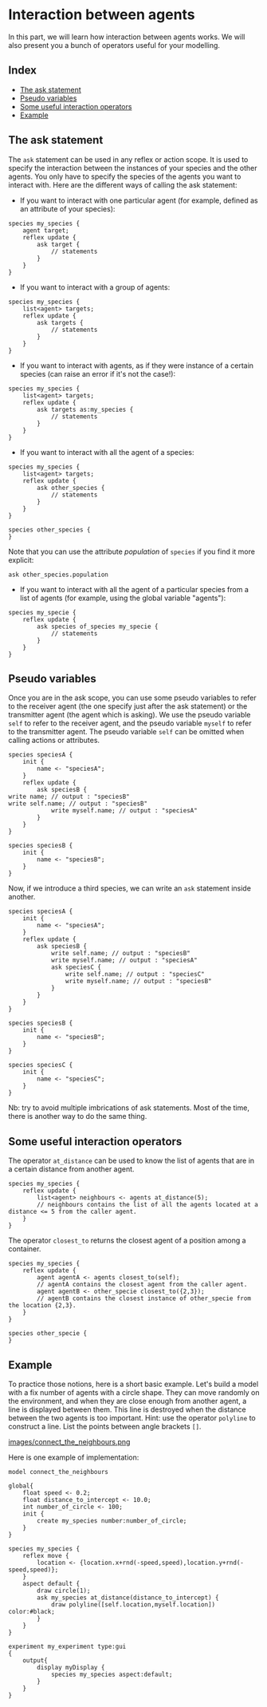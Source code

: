 # Interaction between agents

In this part, we will learn how interaction between agents works. We will also present you a bunch of operators useful for your modelling. 

## Index

* [The ask statement](#the-ask-statement)
* [Pseudo variables](#pseudo-variables)
* [Some useful interaction operators](#some-useful-interaction-operators)
* [Example](#example)

## The ask statement

The `ask` statement can be used in any reflex or action scope. It is used to specify the interaction between the instances of your species and the other agents. You only have to specify the species of the agents you want to interact with. Here are the different ways of calling the ask statement:

-	If you want to interact with one particular agent (for example, defined as an attribute of your species):

```
species my_species {
	agent target;
	reflex update {
		ask target {
			// statements
		}
	}
}
```

-	If you want to interact with a group of agents:

```
species my_species {
	list<agent> targets;
	reflex update {
		ask targets {
			// statements
		}
	}
}
```

-	If you want to interact with agents, as if they were instance of a certain species (can raise an error if it's not the case!):

```
species my_species {
	list<agent> targets;
	reflex update {
		ask targets as:my_species {
			// statements
		}
	}
}
```

-	If you want to interact with all the agent of a species:

```
species my_species {
	list<agent> targets;
	reflex update {
		ask other_species {
			// statements
		}
	}
}

species other_species {
}
```

Note that you can use the attribute _population_ of `species` if you find it more explicit:

```
ask other_species.population
```

-	If you want to interact with all the agent of a particular species from a list of agents (for example, using the global variable "agents"):

```
species my_specie {
	reflex update {
		ask species of_species my_specie {
			// statements
		}
	}
}
```

## Pseudo variables

Once you are in the ask scope, you can use some pseudo variables to refer to the receiver agent (the one specify just after the ask statement) or the transmitter agent (the agent which is asking). 
We use the pseudo variable `self` to refer to the receiver agent, and the pseudo variable `myself` to refer to the transmitter agent. The pseudo variable `self` can be omitted when calling actions or attributes.

```
species speciesA {
	init {
		name <- "speciesA";
	}
	reflex update {
		ask speciesB {
write name; // output : "speciesB"			
write self.name; // output : "speciesB"
			write myself.name; // output : "speciesA"
		}
	}
}

species speciesB {
	init {
		name <- "speciesB";
	}
}
```

Now, if we introduce a third species, we can write an `ask` statement inside another. 

```
species speciesA {
	init {
		name <- "speciesA";
	}
	reflex update {
		ask speciesB {
			write self.name; // output : "speciesB"
			write myself.name; // output : "speciesA"
			ask speciesC {
				write self.name; // output : "speciesC"
				write myself.name; // output : "speciesB"
			}
		}
	}
}

species speciesB {
	init {
		name <- "speciesB";
	}
}

species speciesC {
	init {
		name <- "speciesC";
	}
}
```

Nb: try to avoid multiple imbrications of ask statements. Most of the time, there is another way to do the same thing.

## Some useful interaction operators

The operator `at_distance` can be used to know the list of agents that are in a certain distance from another agent.

```
species my_species {
	reflex update {
		list<agent> neighbours <- agents at_distance(5);
		// neighbours contains the list of all the agents located at a distance <= 5 from the caller agent.
	}
}
```

The operator `closest_to` returns the closest agent of a position among a container.

```
species my_species {
	reflex update {
		agent agentA <- agents closest_to(self);
		// agentA contains the closest agent from the caller agent.
		agent agentB <- other_specie closest_to({2,3});
		// agentB contains the closest instance of other_specie from the location {2,3}.
	}
}

species other_specie {
}
```

## Example

To practice those notions, here is a short basic example. Let's build a model with a fix number of agents with a circle shape. They can move randomly on the environment, and when they are close enough from another agent, a line is displayed between them. This line is destroyed when the distance between the two agents is too important.
Hint: use the operator `polyline` to construct a line. List the points between angle brackets `[]`.

[images/connect_the_neighbours.png](resources/images/connect_the_neighbours.png) 

Here is one example of implementation:

```
model connect_the_neighbours

global{
	float speed <- 0.2;
	float distance_to_intercept <- 10.0;
	int number_of_circle <- 100;
	init {
		create my_species number:number_of_circle;
	}
}

species my_species {
	reflex move {
		location <- {location.x+rnd(-speed,speed),location.y+rnd(-speed,speed)};
	}
	aspect default {
		draw circle(1);
		ask my_species at_distance(distance_to_intercept) {
			draw polyline([self.location,myself.location]) color:#black;
		}
	}
}

experiment my_experiment type:gui
{
	output{
		display myDisplay {
			species my_species aspect:default;
		}
	}
}
```